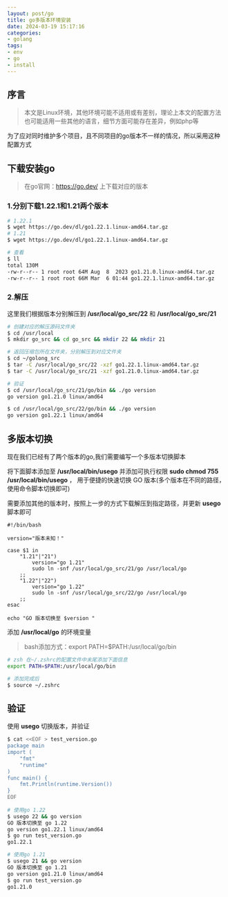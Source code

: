 ```yaml
---
layout: post/go
title: go多版本环境安装
date: 2024-03-19 15:17:16
categories:
- golang
tags:
- env
- go
- install
---
```


## 序言

> 本文是Linux环境，其他环境可能不适用或有差别，理论上本文的配置方法也可能适用一些其他的语言，细节方面可能存在差异，例如php等

为了应对同时维护多个项目，且不同项目的go版本不一样的情况，所以采用这种配置方式


## 下载安装go

> 在go官网：https://go.dev/ 上下载对应的版本

### 1.分别下载1.22.1和1.21两个版本

~~~bash
# 1.22.1
$ wget https://go.dev/dl/go1.22.1.linux-amd64.tar.gz
# 1.21
$ wget https://go.dev/dl/go1.22.1.linux-amd64.tar.gz

# 查看
$ ll
total 130M
-rw-r--r-- 1 root root 64M Aug  8  2023 go1.21.0.linux-amd64.tar.gz
-rw-r--r-- 1 root root 66M Mar  6 01:44 go1.22.1.linux-amd64.tar.gz
~~~

### 2.解压

这里我们根据版本分别解压到 **/usr/local/go_src/22** 和 **/usr/local/go_src/21**

~~~bash
# 创建对应的解压源码文件夹
$ cd /usr/local
$ mkdir go_src && cd go_src && mkdir 22 && mkdir 21

# 返回压缩包所在文件夹，分别解压到对应文件夹
$ cd ~/golong_src
$ tar -C /usr/local/go_src/22 -xzf go1.22.1.linux-amd64.tar.gz
$ tar -C /usr/local/go_src/21 -xzf go1.21.0.linux-amd64.tar.gz

# 验证
$ cd /usr/local/go_src/21/go/bin && ./go version
go version go1.21.0 linux/amd64

$ cd /usr/local/go_src/22/go/bin && ./go version
go version go1.22.1 linux/amd64
~~~

## 多版本切换

现在我们已经有了两个版本的go,我们需要编写一个多版本切换脚本

将下面脚本添加至 **/usr/local/bin/usego** 并添加可执行权限 **sudo chmod 755 /usr/local/bin/usego** ， 用于便捷的快速切换 GO 版本(多个版本在不同的路径，使用命令脚本切换即可)

需要添加其他的版本时，按照上一步的方式下载解压到指定路径，并更新 **usego** 脚本即可

~~~shell
#!/bin/bash

version="版本未知！"

case $1 in
    "1.21"|"21")
        version="go 1.21"
        sudo ln -snf /usr/local/go_src/21/go /usr/local/go
    ;;
    "1.22"|"22")
        version="go 1.22"
        sudo ln -snf /usr/local/go_src/22/go /usr/local/go
    ;;
esac

echo "GO 版本切换至 $version "
~~~

添加 **/usr/local/go** 的环境变量

> bash添加方式：export PATH=$PATH:/usr/local/go/bin

~~~bash
# zsh 在~/.zshrc的配置文件中末尾添加下面信息
export PATH=$PATH:/usr/local/go/bin

# 添加完成后
$ source ~/.zshrc
~~~

## 验证

使用 **usego** 切换版本，并验证

~~~bash
$ cat <<EOF > test_version.go
package main
import (
    "fmt"
    "runtime"
)
func main() {
    fmt.Println(runtime.Version())
}
EOF
 
# 使用go 1.22
$ usego 22 && go version
GO 版本切换至 go 1.22 
go version go1.22.1 linux/amd64
$ go run test_version.go
go1.22.1

# 使用go 1.21
$ usego 21 && go version
GO 版本切换至 go 1.21 
go version go1.21.0 linux/amd64
$ go run test_version.go 
go1.21.0
~~~
